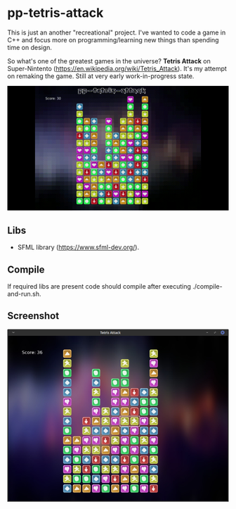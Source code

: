 # pp-tetris-attack

This is just an another "recreational" project. I've wanted to code a game in C++ and focus more on programming/learning new things than spending time on design.

So what's one of the greatest games in the universe? **Tetris Attack** on Super-Nintento (https://en.wikipedia.org/wiki/Tetris_Attack). It's my attempt on remaking the game. Still at very early work-in-progress state.

![pp-tetris-attack](assets/gameplay.gif)

## Libs

- SFML library (https://www.sfml-dev.org/).

## Compile

If required libs are present code should compile after executing ./compile-and-run.sh.

## Screenshot

![pp-tetris-attack screenshot](assets/screenshot.png)

